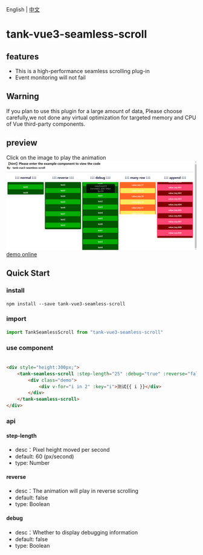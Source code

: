 English | [中文](./README_zh.md)

# tank-vue3-seamless-scroll

## features

* This is a high-performance seamless scrolling plug-in
* Event monitoring will not fail

## Warning
If you plan to use this plugin for a large amount of data, Please choose carefully,we  not done any virtual optimization for targeted memory and CPU of Vue third-party components.

## preview
Click on the image to play the animation
[![demo](./demo.jpg)](https://user-images.githubusercontent.com/466966/233253193-66d316da-3803-41dc-b115-3d74ec2b8d8d.mp4)
[demo online](https://curry-trooper.github.io/tank-vue3-seamless-scroll/dist/index.html)
## Quick Start

### install

```shell
npm install --save tank-vue3-seamless-scroll
```

### import

```js
import TankSeamlessScroll from "tank-vue3-seamless-scroll"
```

### use component

```html

<div style="height:300px;">
    <tank-seamless-scroll :step-length="25" :debug="true" :reverse="false">
        <div class="demo">
            <div v-for="i in 2" :key="i">测试{{ i }}</div>
        </div>
    </tank-seamless-scroll>
</div>
```

### api

#### step-length

* desc：Pixel height moved per second
* default: 60 (px/second)
* type: Number

#### reverse

* desc：The animation will play in reverse scrolling
* default: false
* type: Boolean

#### debug

* desc：Whether to display debugging information
* default: false
* type: Boolean



